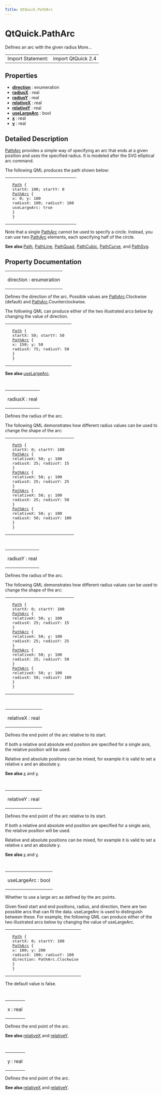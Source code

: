 ```yaml
---
Title: QtQuick.PathArc
---
```


# QtQuick.PathArc

<span class="subtitle"></span>
<!-- $$$PathArc-brief -->
<p>Defines an arc with the given radius More...</p>
<!-- @@@PathArc -->
<table class="alignedsummary">
<tr><td class="memItemLeft rightAlign topAlign"> Import Statement:</td><td class="memItemRight bottomAlign"> import QtQuick 2.4</td></tr></table><ul>
</ul>
<h2 id="properties">Properties</h2>
<ul>
<li class="fn"><b><b><a href="#direction-prop">direction</a></b></b> : enumeration</li>
<li class="fn"><b><b><a href="#radiusX-prop">radiusX</a></b></b> : real</li>
<li class="fn"><b><b><a href="#radiusY-prop">radiusY</a></b></b> : real</li>
<li class="fn"><b><b><a href="#relativeX-prop">relativeX</a></b></b> : real</li>
<li class="fn"><b><b><a href="#relativeY-prop">relativeY</a></b></b> : real</li>
<li class="fn"><b><b><a href="#useLargeArc-prop">useLargeArc</a></b></b> : bool</li>
<li class="fn"><b><b><a href="#x-prop">x</a></b></b> : real</li>
<li class="fn"><b><b><a href="#y-prop">y</a></b></b> : real</li>
</ul>
<!-- $$$PathArc-description -->
<h2 id="details">Detailed Description</h2>
</p>
<p><a href="index.html">PathArc</a> provides a simple way of specifying an arc that ends at a given position and uses the specified radius. It is modeled after the SVG elliptical arc command.</p>
<p>The following QML produces the path shown below:</p>
<table class="generic">
<tr valign="top"><td ><p class="centerAlign"><img src="https://developer.ubuntu.com/static/devportal_uploaded/357b1e11-01fb-4ecc-a979-faeadc469fba-../QtQuick.PathArc/images/declarative-patharc.png" alt="" /></p></td><td ><pre class="qml"><span class="type"><a href="QtQuick.Path.md">Path</a></span> {
<span class="name">startX</span>: <span class="number">100</span>; <span class="name">startY</span>: <span class="number">0</span>
<span class="type"><a href="index.html">PathArc</a></span> {
<span class="name">x</span>: <span class="number">0</span>; <span class="name">y</span>: <span class="number">100</span>
<span class="name">radiusX</span>: <span class="number">100</span>; <span class="name">radiusY</span>: <span class="number">100</span>
<span class="name">useLargeArc</span>: <span class="number">true</span>
}
}</pre>
</td></tr>
</table>
<p>Note that a single <a href="index.html">PathArc</a> cannot be used to specify a circle. Instead, you can use two <a href="index.html">PathArc</a> elements, each specifying half of the circle.</p>
<p><b>See also </b><a href="QtQuick.Path.md">Path</a>, <a href="QtQuick.PathLine.md">PathLine</a>, <a href="QtQuick.PathQuad.md">PathQuad</a>, <a href="QtQuick.PathCubic.md">PathCubic</a>, <a href="QtQuick.PathCurve.md">PathCurve</a>, and <a href="QtQuick.PathSvg.md">PathSvg</a>.</p>
<!-- @@@PathArc -->
<h2>Property Documentation</h2>
<!-- $$$direction -->
<table class="qmlname"><tr valign="top" id="direction-prop"><td class="tblQmlPropNode"><p><span class="name">direction</span> : <span class="type">enumeration</span></p></td></tr></table><p>Defines the direction of the arc. Possible values are <a href="index.html">PathArc</a>.Clockwise (default) and <a href="index.html">PathArc</a>.Counterclockwise.</p>
<p>The following QML can produce either of the two illustrated arcs below by changing the value of direction.</p>
<table class="generic">
<tr valign="top"><td ><p class="centerAlign"><img src="https://developer.ubuntu.com/static/devportal_uploaded/6a525e6b-d3f1-4030-bac6-995c24fa8a7c-../QtQuick.PathArc/images/declarative-arcdirection.png" alt="" /></p></td><td ><pre class="qml"><span class="type"><a href="QtQuick.Path.md">Path</a></span> {
<span class="name">startX</span>: <span class="number">50</span>; <span class="name">startY</span>: <span class="number">50</span>
<span class="type"><a href="index.html">PathArc</a></span> {
<span class="name">x</span>: <span class="number">150</span>; <span class="name">y</span>: <span class="number">50</span>
<span class="name">radiusX</span>: <span class="number">75</span>; <span class="name">radiusY</span>: <span class="number">50</span>
}
}</pre>
</td></tr>
</table>
<p><b>See also </b><a href="#useLargeArc-prop">useLargeArc</a>.</p>
<!-- @@@direction -->
<br/>
<!-- $$$radiusX -->
<table class="qmlname"><tr valign="top" id="radiusX-prop"><td class="tblQmlPropNode"><p><span class="name">radiusX</span> : <span class="type">real</span></p></td></tr></table><p>Defines the radius of the arc.</p>
<p>The following QML demonstrates how different radius values can be used to change the shape of the arc:</p>
<table class="generic">
<tr valign="top"><td ><p class="centerAlign"><img src="https://developer.ubuntu.com/static/devportal_uploaded/cfb4d3d4-88d2-4178-a053-8aa1af61af6a-../QtQuick.PathArc/images/declarative-arcradius.png" alt="" /></p></td><td ><pre class="qml"><span class="type"><a href="QtQuick.Path.md">Path</a></span> {
<span class="name">startX</span>: <span class="number">0</span>; <span class="name">startY</span>: <span class="number">100</span>
<span class="type"><a href="index.html">PathArc</a></span> {
<span class="name">relativeX</span>: <span class="number">50</span>; <span class="name">y</span>: <span class="number">100</span>
<span class="name">radiusX</span>: <span class="number">25</span>; <span class="name">radiusY</span>: <span class="number">15</span>
}
<span class="type"><a href="index.html">PathArc</a></span> {
<span class="name">relativeX</span>: <span class="number">50</span>; <span class="name">y</span>: <span class="number">100</span>
<span class="name">radiusX</span>: <span class="number">25</span>; <span class="name">radiusY</span>: <span class="number">25</span>
}
<span class="type"><a href="index.html">PathArc</a></span> {
<span class="name">relativeX</span>: <span class="number">50</span>; <span class="name">y</span>: <span class="number">100</span>
<span class="name">radiusX</span>: <span class="number">25</span>; <span class="name">radiusY</span>: <span class="number">50</span>
}
<span class="type"><a href="index.html">PathArc</a></span> {
<span class="name">relativeX</span>: <span class="number">50</span>; <span class="name">y</span>: <span class="number">100</span>
<span class="name">radiusX</span>: <span class="number">50</span>; <span class="name">radiusY</span>: <span class="number">100</span>
}
}</pre>
</td></tr>
</table>
<!-- @@@radiusX -->
<br/>
<!-- $$$radiusY -->
<table class="qmlname"><tr valign="top" id="radiusY-prop"><td class="tblQmlPropNode"><p><span class="name">radiusY</span> : <span class="type">real</span></p></td></tr></table><p>Defines the radius of the arc.</p>
<p>The following QML demonstrates how different radius values can be used to change the shape of the arc:</p>
<table class="generic">
<tr valign="top"><td ><p class="centerAlign"><img src="https://developer.ubuntu.com/static/devportal_uploaded/419ab223-a5a5-4e03-98c1-ee6b770f74fd-../QtQuick.PathArc/images/declarative-arcradius.png" alt="" /></p></td><td ><pre class="qml"><span class="type"><a href="QtQuick.Path.md">Path</a></span> {
<span class="name">startX</span>: <span class="number">0</span>; <span class="name">startY</span>: <span class="number">100</span>
<span class="type"><a href="index.html">PathArc</a></span> {
<span class="name">relativeX</span>: <span class="number">50</span>; <span class="name">y</span>: <span class="number">100</span>
<span class="name">radiusX</span>: <span class="number">25</span>; <span class="name">radiusY</span>: <span class="number">15</span>
}
<span class="type"><a href="index.html">PathArc</a></span> {
<span class="name">relativeX</span>: <span class="number">50</span>; <span class="name">y</span>: <span class="number">100</span>
<span class="name">radiusX</span>: <span class="number">25</span>; <span class="name">radiusY</span>: <span class="number">25</span>
}
<span class="type"><a href="index.html">PathArc</a></span> {
<span class="name">relativeX</span>: <span class="number">50</span>; <span class="name">y</span>: <span class="number">100</span>
<span class="name">radiusX</span>: <span class="number">25</span>; <span class="name">radiusY</span>: <span class="number">50</span>
}
<span class="type"><a href="index.html">PathArc</a></span> {
<span class="name">relativeX</span>: <span class="number">50</span>; <span class="name">y</span>: <span class="number">100</span>
<span class="name">radiusX</span>: <span class="number">50</span>; <span class="name">radiusY</span>: <span class="number">100</span>
}
}</pre>
</td></tr>
</table>
<!-- @@@radiusY -->
<br/>
<!-- $$$relativeX -->
<table class="qmlname"><tr valign="top" id="relativeX-prop"><td class="tblQmlPropNode"><p><span class="name">relativeX</span> : <span class="type">real</span></p></td></tr></table><p>Defines the end point of the arc relative to its start.</p>
<p>If both a relative and absolute end position are specified for a single axis, the relative position will be used.</p>
<p>Relative and absolute positions can be mixed, for example it is valid to set a relative x and an absolute y.</p>
<p><b>See also </b><a href="#x-prop">x</a> and <a href="#y-prop">y</a>.</p>
<!-- @@@relativeX -->
<br/>
<!-- $$$relativeY -->
<table class="qmlname"><tr valign="top" id="relativeY-prop"><td class="tblQmlPropNode"><p><span class="name">relativeY</span> : <span class="type">real</span></p></td></tr></table><p>Defines the end point of the arc relative to its start.</p>
<p>If both a relative and absolute end position are specified for a single axis, the relative position will be used.</p>
<p>Relative and absolute positions can be mixed, for example it is valid to set a relative x and an absolute y.</p>
<p><b>See also </b><a href="#x-prop">x</a> and <a href="#y-prop">y</a>.</p>
<!-- @@@relativeY -->
<br/>
<!-- $$$useLargeArc -->
<table class="qmlname"><tr valign="top" id="useLargeArc-prop"><td class="tblQmlPropNode"><p><span class="name">useLargeArc</span> : <span class="type">bool</span></p></td></tr></table><p>Whether to use a large arc as defined by the arc points.</p>
<p>Given fixed start and end positions, radius, and direction, there are two possible arcs that can fit the data. useLargeArc is used to distinguish between these. For example, the following QML can produce either of the two illustrated arcs below by changing the value of useLargeArc.</p>
<table class="generic">
<tr valign="top"><td ><p class="centerAlign"><img src="https://developer.ubuntu.com/static/devportal_uploaded/e46afb61-47fc-4f45-bde1-071b7c831c27-../QtQuick.PathArc/images/declarative-largearc.png" alt="" /></p></td><td ><pre class="qml"><span class="type"><a href="QtQuick.Path.md">Path</a></span> {
<span class="name">startX</span>: <span class="number">0</span>; <span class="name">startY</span>: <span class="number">100</span>
<span class="type"><a href="index.html">PathArc</a></span> {
<span class="name">x</span>: <span class="number">100</span>; <span class="name">y</span>: <span class="number">200</span>
<span class="name">radiusX</span>: <span class="number">100</span>; <span class="name">radiusY</span>: <span class="number">100</span>
<span class="name">direction</span>: <span class="name">PathArc</span>.<span class="name">Clockwise</span>
}
}</pre>
</td></tr>
</table>
<p>The default value is false.</p>
<!-- @@@useLargeArc -->
<br/>
<!-- $$$x -->
<table class="qmlname"><tr valign="top" id="x-prop"><td class="tblQmlPropNode"><p><span class="name">x</span> : <span class="type">real</span></p></td></tr></table><p>Defines the end point of the arc.</p>
<p><b>See also </b><a href="#relativeX-prop">relativeX</a> and <a href="#relativeY-prop">relativeY</a>.</p>
<!-- @@@x -->
<br/>
<!-- $$$y -->
<table class="qmlname"><tr valign="top" id="y-prop"><td class="tblQmlPropNode"><p><span class="name">y</span> : <span class="type">real</span></p></td></tr></table><p>Defines the end point of the arc.</p>
<p><b>See also </b><a href="#relativeX-prop">relativeX</a> and <a href="#relativeY-prop">relativeY</a>.</p>
<!-- @@@y -->
<br/>

